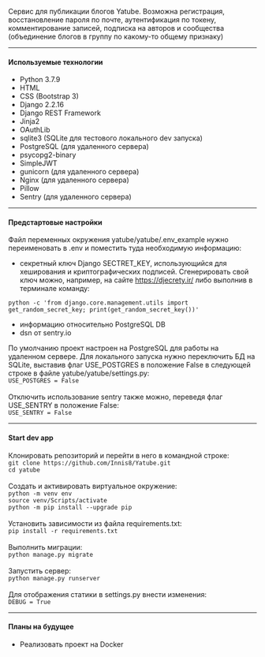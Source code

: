 Сервис для публикации блогов Yatube. Возможна регистрация, восстановление пароля по почте, аутентификация по токену, комментирование записей, подписка на авторов и сообщества (объединение блогов в группу по какому-то общему признаку)

***
#### Используемые технологии
- Python 3.7.9
- HTML
- CSS (Bootstrap 3) 
- Django 2.2.16
- Django REST Framework
- Jinja2
- OAuthLib
- sqlite3 (SQLite для тестового локального dev запуска)
- PostgreSQL (для удаленного сервера)
- psycopg2-binary
- SimpleJWT
- gunicorn (для удаленного сервера)
- Nginx (для удаленного сервера)
- Pillow
- Sentry (для удаленного сервера)

***
#### Предстартовые настройки
Файл переменных окружения yatube/yatube/.env_example нужно переименовать в .env и поместить туда необходимую информацию:
- секретный ключ Django SECTRET_KEY, использующийся для хеширования и криптографических подписей. Сгенерировать свой ключ можно, например, на сайте https://djecrety.ir/ либо выполнив в терминале команду:
```
python -c 'from django.core.management.utils import get_random_secret_key; print(get_random_secret_key())'
```
- информацию относительно PostgreSQL DB
- dsn от sentry.io

По умолчанию проект настроен на PostgreSQL для работы на удаленном сервере. Для локального запуска нужно переключить БД на SQLite, выставив флаг USE_POSTGRES  в положение False в следующей строке в файле yatube/yatube/settings.py:
<br/>
`USE_POSTGRES = False`
<br/>
<br/>
Отключить использование sentry также можно, переведя флаг USE_SENTRY в положение False:
<br/>
`USE_SENTRY = False`

***
#### Start dev app
Клонировать репозиторий и перейти в него в командной строке:
<br/>
`git clone https://github.com/Innis8/Yatube.git`
<br/>
`cd yatube`
<br/>
<br/>
Cоздать и активировать виртуальное окружение:
<br/>
`python -m venv env`
<br/>
`source venv/Scripts/activate`
<br/>
`python -m pip install --upgrade pip`
<br/>
<br/>
Установить зависимости из файла requirements.txt:
<br/>
`pip install -r requirements.txt`
<br/>
<br/>
Выполнить миграции:
<br/>
`python manage.py migrate`
<br/>
<br/>
Запустить сервер:
<br/>
`python manage.py runserver`
<br/>
<br/>
Для отображения статики в settings.py внести изменения:
<br/>
`DEBUG = True`

***
#### Планы на будущее
- Реализовать проект на Docker
